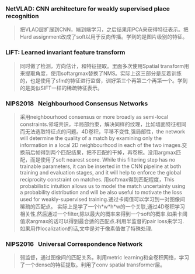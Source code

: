 ### NetVLAD: CNN architecture for weakly supervised place recognition
> 把VLAD层扩展到CNN，端到端学习，之后结果用PCA来获得特征表示。把Hard assignment改成了soft以用于反向传播。学到的是图片级别的特征。

### LIFT: Learned invariant feature transform
> 同时做了检测，方向估计，和特征提取。里面多次使用Spatial transform用来提取角度，使用softargmax替换了NMS。实际上这三部分是反着训练的，也是使用了sfm的特征进行监督，训好第三个再第二个再第一个。学到的是类似SIFT一样的稀疏特征表示。

### **NIPS2018**&nbsp;&nbsp; Neighbourhood Consensus Networks
> 采用neighbourhood consensus or more broadly as semi-local constraints.邻域共识，半局部约束，解决同样的纹理，比如墙面特征相同而无法选取特征点的问题。4D卷积，平移不变性,强局部性，the network will determine the quality of a match by examining only the information in a local 2D neighbourhood in each of the two images.交换前后帧得到两个匹配结果，把不匹配的干掉，再卷积。没用argmax匹配，而是使用了soft nearest score. While this filtering step has no trainable parameters, it can be inserted in the CNN pipeline at both training and evaluation stages, and it will help to enforce the global reciprocity constraint on matches.
>用softmax得到匹配程度，This probabilistic intuition allows us to model the match uncertainty using a probability distribution and will be also useful to motivate the loss used for weakly-supervised training.通过卡阈值可以学习到一对图像间稀疏的匹配点。
>实际上是学了一个h\*w\*h\*w的一个关联,通过4D卷积学习相关性,然后通过一个filter,除以最大的概率来得到一个soft的概率.如果卡阈值求argmax的话可以得到最合适的匹配点.利用半监督的pair loss来学习. 如果用作localization的话,文中是对于像素值做了特殊处理.

### **NIPS2016**&nbsp;&nbsp; Universal Correspondence Network
> 弱监督，通过图像间的匹配关系，利用metric learning和全卷积网络，学习了一个dense的特征提取。利用了conv spatial transformer层。

